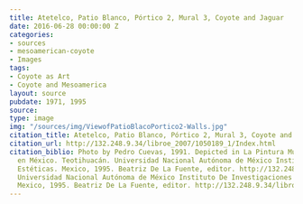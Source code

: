 ```yaml
---
title: Atetelco, Patio Blanco, Pórtico 2, Mural 3, Coyote and Jaguar
date: 2016-06-28 00:00:00 Z
categories:
- sources
- mesoamerican-coyote
- Images
tags:
- Coyote as Art
- Coyote and Mesoamerica
layout: source
pubdate: 1971, 1995
source: 
type: image
img: "/sources/img/ViewofPatioBlacoPortico2-Walls.jpg"
citation_title: Atetelco, Patio Blanco, Pórtico 2, Mural 3, Coyote and Jaguar
citation_url: http://132.248.9.34/libroe_2007/1050189_1/Index.html
citation_biblio: Photo by Pedro Cuevas, 1991. Depicted in La Pintura Mural Prehispánica
  en México. Teotihuacán. Universidad Nacional Autónoma de México Instituto De Investigaciones
  Estéticas. Mexico, 1995. Beatriz De La Fuente, editor. http://132.248.9.34/libroe_2007/1050189_1/Index.html
  Universidad Nacional Autónoma de México Instituto De Investigaciones Estéticas.
  Mexico, 1995. Beatriz De La Fuente, editor. http://132.248.9.34/libroe_2007/1050189_1/Index.html
---
```



